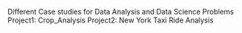 Different Case studies for Data Analysis and Data Science Problems
Project1: Crop_Analysis
Project2: New York Taxi Ride Analysis